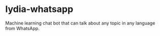 # lydia-whatsapp
Machine learning chat bot that can talk about any topic in any language from WhatsApp.

